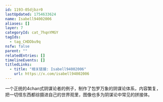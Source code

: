 ```yaml
---
id: 1193-05djbzr0
lastUpdated: 1754633624
name: Isabell94002006
aliases: []
layer: 7
categoryId: cat_7hqnYMGY
tagIds:
  - tag_CHDDbu9q
nsfw: false
parent: ""
relatedEntries: []
timelineEvents: []
titledLinks:
  - title: "相关链接: Isabell94002006"
    url: https://x.com/isabell94002006
---
```


一个正统的4chan式阴谋论者的例子，制作了包罗万象的阴谋论体系，内容繁复，把一切怪东西都综摄进自己的世界观里，图像也多为阴谋论中常见的拼接体。